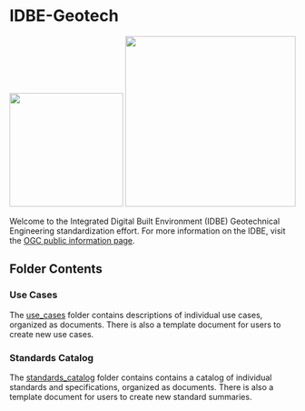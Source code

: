# IDBE-Geotech

<img src="http://www.opengeospatial.org/pub/www/files/OGC_Logo_2D_Blue_x_0_0.png" width="200"/>
 <img src="https://buildingsmart-1xbd3ajdayi.netdna-ssl.com/wp-content/uploads/2018/11/694_NEW_-BuildingSMART_RGB_International_colour.png" width="300"/>

Welcome to the Integrated Digital Built Environment (IDBE) Geotechnical Engineering standardization effort. For more information on the IDBE, visit the [OGC public information page](http://www.opengeospatial.org/projects/groups/idbesc).

## Folder Contents

### Use Cases
The [use_cases](https://github.com/opengeospatial/Geotech/IDBE_Geotech/use_cases) folder contains descriptions of individual use cases, organized as documents. There is also a template document for users to create new use cases.

### Standards Catalog
The [standards_catalog](https://github.com/opengeospatial/Geotech/IDBE_Geotech/standards_catalog) folder contains contains a catalog of individual standards and specifications, organized as documents. There is also a template document for users to create new standard summaries.
